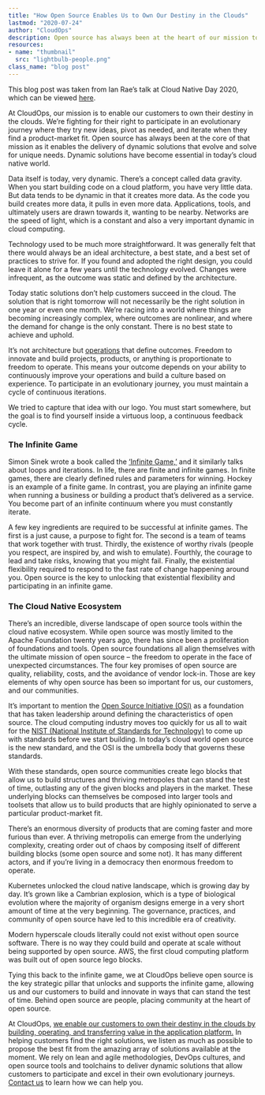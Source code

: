 ```yaml
---
title: "How Open Source Enables Us to Own Our Destiny in the Clouds"
lastmod: "2020-07-24"
author: "CloudOps"
description: Open source has always been at the heart of our mission to help customers own their destinies in the clouds.
resources:
- name: "thumbnail"
  src: "lightbulb-people.png"
class_name: "blog post"
---
```


This blog post was taken from Ian Rae’s talk at Cloud Native Day 2020, which can be viewed <a href="https://www.youtube.com/watch?v=X2WOkt6N8eE&list=PLCfLScXpEyAQ0k9pNr8SlGK42CSd-buYv&index=14" target="_blank">here</a>.

At CloudOps, our mission is to enable our customers to own their destiny in the clouds. We’re fighting for their right to participate in an evolutionary journey where they try new ideas, pivot as needed, and iterate when they find a product-market fit. Open source has always been at the core of that mission as it enables the delivery of dynamic solutions that evolve and solve for unique needs. Dynamic solutions have become essential in today’s cloud native world.

Data itself is today, very dynamic. There’s a concept called data gravity. When you start building code on a cloud platform, you have very little data. But data tends to be dynamic in that it creates more data. As the code you build creates more data, it pulls in even more data. Applications, tools, and ultimately users are drawn towards it, wanting to be nearby. Networks are the speed of light, which is a constant and also a very important dynamic in cloud computing.

Technology used to be much more straightforward. It was generally felt that there would always be an ideal architecture, a best state, and a best set of practices to strive for. If you found and adopted the right design, you could leave it alone for a few years until the technology evolved. Changes were infrequent, as the outcome was static and defined by the architecture.

Today static solutions don’t help customers succeed in the cloud. The solution that is right tomorrow will not necessarily be the right solution in one year or even one month. We’re racing into a world where things are becoming increasingly complex, where outcomes are nonlinear, and where the demand for change is the only constant. There is no best state to achieve and uphold. 

It’s not architecture but <a href="/cloudops-manifesto/" target="_blank">operations</a> that define outcomes. Freedom to innovate and build projects, products, or anything is proportionate to freedom to operate. This means your outcome depends on your ability to continuously improve your operations and build a culture based on experience. To participate in an evolutionary journey, you must maintain a cycle of continuous iterations.

We tried to capture that idea with our logo. You must start somewhere, but the goal is to find yourself inside a virtuous loop, a continuous feedback cycle. 

<h3>The Infinite Game</h3>

Simon Sinek wrote a book called the <a href="https://youexec.com/book-summaries/the-infinite-game" target="_blank">‘Infinite Game,’</a> and it similarly talks about loops and iterations. In life, there are finite and infinite games. In finite games, there are clearly defined rules and parameters for winning. Hockey is an example of a finite game. In contrast, you are playing an infinite game when running a business or building a product that’s delivered as a service. You become part of an infinite continuum where you must constantly iterate.

A few key ingredients are required to be successful at infinite games. The first is a just cause, a purpose to fight for. The second is a team of teams that work together with trust. Thirdly, the existence of worthy rivals (people you respect, are inspired by, and wish to emulate). Fourthly, the courage to lead and take risks, knowing that you might fail. Finally, the existential flexibility required to respond to the fast rate of change happening around you. Open source is the key to unlocking that existential flexibility and participating in an infinite game.

<h3>The Cloud Native Ecosystem</h3>

There’s an incredible, diverse landscape of open source tools within the cloud native ecosystem. While open source was mostly limited to the Apache Foundation twenty years ago, there has since been a proliferation of foundations and tools. Open source foundations all align themselves with the ultimate mission of open source – the freedom to operate in the face of unexpected circumstances. The four key promises of open source are quality, reliability, costs, and the avoidance of vendor lock-in. Those are key elements of why open source has been so important for us, our customers, and our communities.

It’s important to mention the <a href="https://opensource.org/" target="_blank"> Open Source Initiative (OSI)</a> as a foundation that has taken leadership around defining the characteristics of open source. The cloud computing industry moves too quickly for us all to wait for the <a href="https://www.nist.gov/" target="_blank">NIST (National Institute of Standards for Technology)</a> to come up with standards before we start building. In today’s cloud world open source is the new standard, and the OSI is the umbrella body that governs these standards. 

With these standards, open source communities create lego blocks that allow us to build structures and thriving metropoles that can stand the test of time, outlasting any of the given blocks and players in the market. These underlying blocks can themselves be composed into larger tools and toolsets that allow us to build products that are highly opinionated to serve a particular product-market fit.

There’s an enormous diversity of products that are coming faster and more furious than ever. A thriving metropolis can emerge from the underlying complexity, creating order out of chaos by composing itself of different building blocks (some open source and some not). It has many different actors, and if you’re living in a democracy then enormous freedom to operate.

Kubernetes unlocked the cloud native landscape, which is growing day by day. It’s grown like a Cambrian explosion, which is a type of biological evolution where the majority of organism designs emerge in a very short amount of time at the very beginning. The governance, practices, and community of open source have led to this incredible era of creativity.

Modern hyperscale clouds literally could not exist without open source software. There is no way they could build and operate at scale without being supported by open source. AWS, the first cloud computing platform was built out of open source lego blocks. 

Tying this back to the infinite game, we at CloudOps believe open source is the key strategic pillar that unlocks and supports the infinite game, allowing us and our customers to build and innovate in ways that can stand the test of time. Behind open source are people, placing community at the heart of open source.

At CloudOps, <a href="/the-cloudops-delivery-model-accelerated-value-delivery-through-code-and-collaboration/" target="_blank">we enable our customers to own their destiny in the clouds by building, operating, and transferring value in the application platform.</a> In helping customers find the right solutions, we listen as much as possible to propose the best fit from the amazing array of solutions available at the moment. We rely on lean and agile methodologies, DevOps cultures, and open source tools and toolchains to deliver dynamic solutions that allow customers to participate and excel in their own evolutionary journeys. <a href="/contact-us/" target="_blank">Contact us</a> to learn how we can help you.
